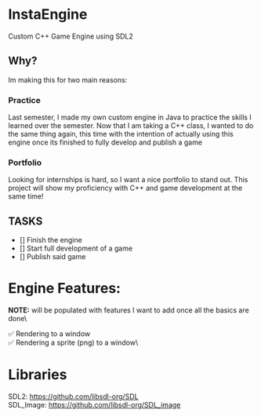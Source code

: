 # InstaEngine
Custom C++ Game Engine using SDL2

## Why?
Im making this for two main reasons:

### Practice
Last semester, I made my own custom engine in Java to practice the skills I learned over the semester. Now that I am taking a C++ class, I wanted to do the same thing again,
this time with the intention of actually using this engine once its finished to fully develop and publish a game

### Portfolio
Looking for internships is hard, so I want a nice portfolio to stand out. This project will show my proficiency with C++ and game development at the same time!

## TASKS
- [] Finish the engine
- [] Start full development of a game
- [] Publish said game

# Engine Features:
**NOTE:** will be populated with features I want to add once all the basics are done\

:white_check_mark: Rendering to a window\
:white_check_mark: Rendering a sprite (png) to a window\

# Libraries
SDL2: https://github.com/libsdl-org/SDL \
SDL_Image: https://github.com/libsdl-org/SDL_image
